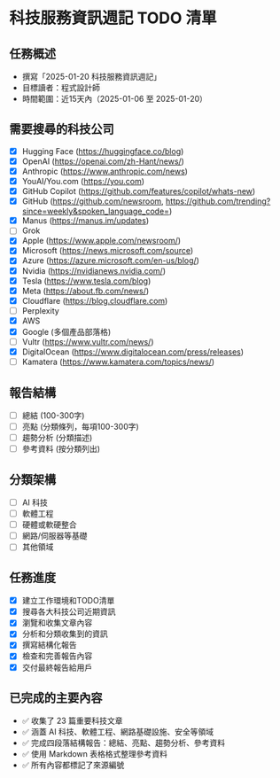# 科技服務資訊週記 TODO 清單

## 任務概述
- 撰寫「2025-01-20 科技服務資訊週記」
- 目標讀者：程式設計師
- 時間範圍：近15天內（2025-01-06 至 2025-01-20）

## 需要搜尋的科技公司
- [x] Hugging Face (https://huggingface.co/blog)
- [x] OpenAI (https://openai.com/zh-Hant/news/)
- [x] Anthropic (https://www.anthropic.com/news)
- [x] YouAI/You.com (https://you.com)
- [x] GitHub Copilot (https://github.com/features/copilot/whats-new)
- [x] GitHub (https://github.com/newsroom, https://github.com/trending?since=weekly&spoken_language_code=)
- [x] Manus (https://manus.im/updates)
- [ ] Grok
- [x] Apple (https://www.apple.com/newsroom/)
- [x] Microsoft (https://news.microsoft.com/source)
- [x] Azure (https://azure.microsoft.com/en-us/blog/)
- [x] Nvidia (https://nvidianews.nvidia.com/)
- [x] Tesla (https://www.tesla.com/blog)
- [x] Meta (https://about.fb.com/news/)
- [x] Cloudflare (https://blog.cloudflare.com)
- [ ] Perplexity
- [x] AWS
- [x] Google (多個產品部落格)
- [ ] Vultr (https://www.vultr.com/news/)
- [x] DigitalOcean (https://www.digitalocean.com/press/releases)
- [ ] Kamatera (https://www.kamatera.com/topics/news/)

## 報告結構
- [ ] 總結 (100-300字)
- [ ] 亮點 (分類條列，每項100-300字)
- [ ] 趨勢分析 (分類描述)
- [ ] 參考資料 (按分類列出)

## 分類架構
- [ ] AI 科技
- [ ] 軟體工程
- [ ] 硬體或軟硬整合
- [ ] 網路/伺服器等基礎
- [ ] 其他領域

## 任務進度
- [x] 建立工作環境和TODO清單
- [x] 搜尋各大科技公司近期資訊
- [x] 瀏覽和收集文章內容
- [x] 分析和分類收集到的資訊
- [x] 撰寫結構化報告
- [x] 檢查和完善報告內容
- [x] 交付最終報告給用戶

## 已完成的主要內容
- ✅ 收集了 23 篇重要科技文章
- ✅ 涵蓋 AI 科技、軟體工程、網路基礎設施、安全等領域
- ✅ 完成四段落結構報告：總結、亮點、趨勢分析、參考資料
- ✅ 使用 Markdown 表格格式整理參考資料
- ✅ 所有內容都標記了來源編號

